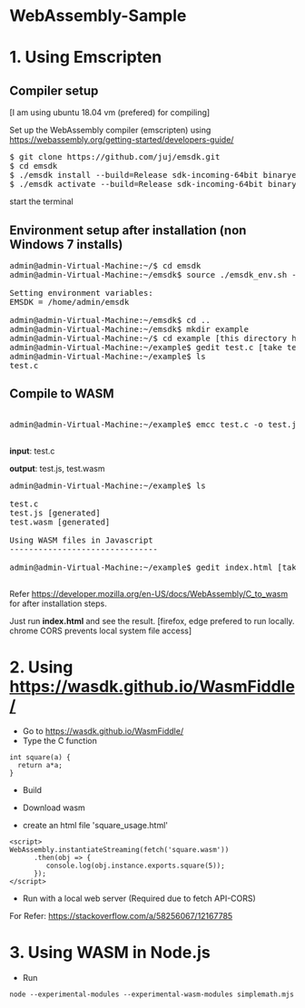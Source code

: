 
# WebAssembly-Sample

# 1. Using Emscripten

Compiler setup
--------------
[I am using ubuntu 18.04 vm  (prefered) for compiling]

Set up the WebAssembly compiler (emscripten) using  https://webassembly.org/getting-started/developers-guide/

<pre>
$ git clone https://github.com/juj/emsdk.git
$ cd emsdk
$ ./emsdk install --build=Release sdk-incoming-64bit binaryen-master-64bit
$ ./emsdk activate --build=Release sdk-incoming-64bit binaryen-master-64bit
</pre>

start the terminal

Environment setup after installation (non Windows 7 installs)
-------------------------------------------------------------
<pre>
admin@admin-Virtual-Machine:~/$ cd emsdk                 
admin@admin-Virtual-Machine:~/emsdk$ source ./emsdk_env.sh --build=Release

Setting environment variables:
EMSDK = /home/admin/emsdk

admin@admin-Virtual-Machine:~/emsdk$ cd ..
admin@admin-Virtual-Machine:~/emsdk$ mkdir example
admin@admin-Virtual-Machine:~/$ cd example [this directory has the c/c++ code to be compiled into WebAssembly]
admin@admin-Virtual-Machine:~/example$ gedit test.c [take test.c from this repo]
admin@admin-Virtual-Machine:~/example$ ls
test.c
</pre>

Compile to WASM
---------------
<pre>

admin@admin-Virtual-Machine:~/example$ emcc test.c -o test.js -s WASM=1 -s NO_EXIT_RUNTIME=1 -s EXTRA_EXPORTED_RUNTIME_METHODS='["ccall"]'

</pre>
<b>input</b>: test.c

<b>output</b>: test.js, test.wasm

<pre>admin@admin-Virtual-Machine:~/example$ ls

test.c 
test.js [generated]
test.wasm [generated]

Using WASM files in Javascript
-------------------------------

admin@admin-Virtual-Machine:~/example$ gedit index.html [take index.html from this repo]

</pre>

Refer https://developer.mozilla.org/en-US/docs/WebAssembly/C_to_wasm for after installation steps.

Just run <b>index.html</b> and see the result. [firefox, edge prefered to run locally. chrome CORS prevents local system file access]

# 2. Using https://wasdk.github.io/WasmFiddle/

* Go to https://wasdk.github.io/WasmFiddle/
* Type the C function
```
int square(a) { 
  return a*a;
}
```
* Build
* Download wasm

* create an html file 'square_usage.html'
```
<script>
WebAssembly.instantiateStreaming(fetch('square.wasm'))
      .then(obj => {
         console.log(obj.instance.exports.square(5));
      });
</script>
```
* Run with a local web server (Required due to fetch API-CORS)


For Refer: https://stackoverflow.com/a/58256067/12167785

# 3. Using WASM in Node.js

* Run

```
node --experimental-modules --experimental-wasm-modules simplemath.mjs
```
